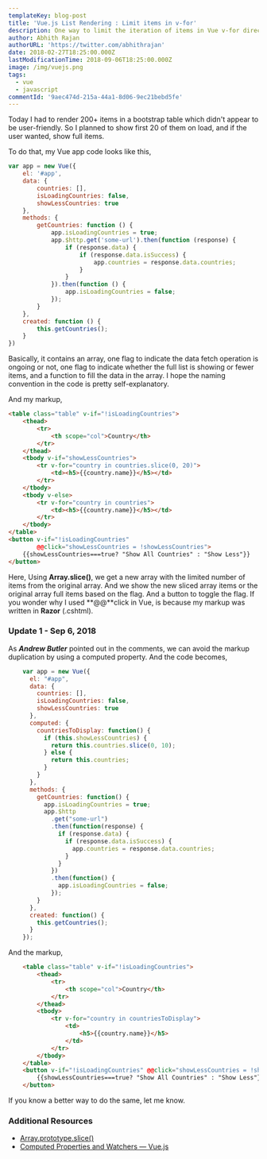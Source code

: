 ```yaml
---
templateKey: blog-post
title: 'Vue.js List Rendering : Limit items in v-for'
description: One way to limit the iteration of items in Vue v-for directive.
author: Abhith Rajan
authorURL: 'https://twitter.com/abhithrajan'
date: 2018-02-27T18:25:00.000Z
lastModificationTime: 2018-09-06T18:25:00.000Z
image: /img/vuejs.png
tags:
  - vue
  - javascript
commentId: '9aec474d-215a-44a1-8d06-9ec21bebd5fe'
---
```

Today I had to render 200+ items in a bootstrap table which didn't appear to be user-friendly. So I planned to show first 20 of them on load, and if the user wanted, show full items.

To do that, my Vue app code looks like this,

```js
var app = new Vue({
    el: '#app',
    data: {
        countries: [],
        isLoadingCountries: false,
        showLessCountries: true
    },
    methods: {
        getCountries: function () {
            app.isLoadingCountries = true;
            app.$http.get('some-url').then(function (response) {
                if (response.data) {
                    if (response.data.isSuccess) {
                        app.countries = response.data.countries;
                    }
                }
            }).then(function () {
                app.isLoadingCountries = false;
            });
        }
    },
    created: function () {
        this.getCountries();
    }
})
```

Basically, it contains an array, one flag to indicate the data fetch operation is ongoing or not, one flag to indicate whether the full list is showing or fewer items, and a function to fill the data in the array. I hope the naming convention in the code is pretty self-explanatory.

And my markup,

```html
<table class="table" v-if="!isLoadingCountries">
    <thead>
        <tr>
            <th scope="col">Country</th>
        </tr>
    </thead>
    <tbody v-if="showLessCountries">
        <tr v-for="country in countries.slice(0, 20)">
            <td><h5>{{country.name}}</h5></td>
        </tr>
    </tbody>
    <tbody v-else>
        <tr v-for="country in countries">
            <td><h5>{{country.name}}</h5></td>
        </tr>
    </tbody>
</table>
<button v-if="!isLoadingCountries"
        @@click="showLessCountries = !showLessCountries">
    {{showLessCountries===true? "Show All Countries" : "Show Less"}}
</button>
```

Here, Using **Array.slice()**, we get a new array with the limited number of items from the original array. And we show the new sliced array items or the original array full items based on the flag. And a button to toggle the flag. If you wonder why I used **@@**click in Vue, is because my markup was written in **Razor** (.cshtml).

### Update 1 - Sep 6, 2018

As **_Andrew Butler_** pointed out in the comments, we can avoid the markup duplication by using a computed property. And the code becomes,

```js
    var app = new Vue({
      el: "#app",
      data: {
        countries: [],
        isLoadingCountries: false,
        showLessCountries: true
      },
      computed: {
        countriesToDisplay: function() {
          if (this.showLessCountries) {
            return this.countries.slice(0, 10);
          } else {
            return this.countries;
          }
        }
      },
      methods: {
        getCountries: function() {
          app.isLoadingCountries = true;
          app.$http
            .get("some-url")
            .then(function(response) {
              if (response.data) {
                if (response.data.isSuccess) {
                  app.countries = response.data.countries;
                }
              }
            })
            .then(function() {
              app.isLoadingCountries = false;
            });
        }
      },
      created: function() {
        this.getCountries();
      }
    });
```

And the markup,

```html
    <table class="table" v-if="!isLoadingCountries">
        <thead>
            <tr>
                <th scope="col">Country</th>
            </tr>
        </thead>
        <tbody>
            <tr v-for="country in countriesToDisplay">
                <td>
                    <h5>{{country.name}}</h5>
                </td>
            </tr>
        </tbody>
    </table>
    <button v-if="!isLoadingCountries" @@click="showLessCountries = !showLessCountries">
        {{showLessCountries===true? "Show All Countries" : "Show Less"}}
    </button>
```

If you know a better way to do the same, let me know.

### Additional Resources

- [Array.prototype.slice()](https://developer.mozilla.org/en-US/docs/Web/JavaScript/Reference/Global_Objects/Array/slice)
- [Computed Properties and Watchers — Vue.js](https://vuejs.org/v2/guide/computed.html)
